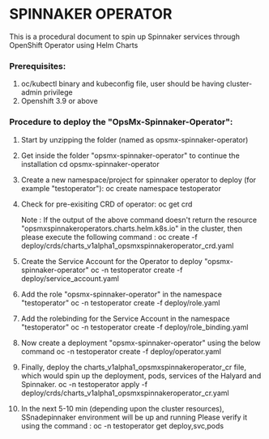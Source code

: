 # SPINNAKER OPERATOR 

This is a procedural document to spin up Spinnaker services through OpenShift Operator using Helm Charts

### Prerequisites: 

1. oc/kubectl binary and kubeconfig file, user should be having cluster-admin privilege
2. Openshift 3.9 or above


### Procedure to deploy the "OpsMx-Spinnaker-Operator": 

1. Start by unzipping  the folder (named as opsmx-spinnaker-operator)

2. Get inside the folder "opsmx-spinnaker-operator" to continue the installation 
       cd opsmx-spinnaker-operator

3. Create a new namespace/project for spinnaker operator to deploy (for example "testoperator"):
       oc create namespace testoperator

4. Check for pre-exisiting CRD of operator:
       oc get crd
   
   Note : If the output of the above command doesn't return the resource "opsmxspinnakeroperators.charts.helm.k8s.io" in the cluster, then please execute the following command :
       oc create -f deploy/crds/charts_v1alpha1_opsmxspinnakeroperator_crd.yaml

5. Create the Service Account for the Operator to deploy "opsmx-spinnaker-operator"
       oc -n testoperator create -f deploy/service_account.yaml 

6. Add the role "opsmx-spinnaker-operator" in the namespace "testoperator"
       oc -n testoperator create -f deploy/role.yaml

7. Add the rolebinding for the Service Account in the namespace "testoperator" 
       oc -n testoperator create -f deploy/role_binding.yaml

8. Now create a deployment "opsmx-spinnaker-operator"  using the below command
       oc -n testoperator create -f deploy/operator.yaml

9. Finally, deploy the charts_v1alpha1_opsmxspinnakeroperator_cr file, which would spin up the deployment, pods, services of the Halyard and Spinnaker.
       oc -n testoperator apply -f deploy/crds/charts_v1alpha1_opsmxspinnakeroperator_cr.yaml 

10. In the next  5-10 min (depending upon the cluster resources), SSnadepinnaker environment  will be up and running
    Please verify it using the command :
       oc -n testoperator get deploy,svc,pods
